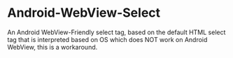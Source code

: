 # Android-WebView-Select
 An Android WebView-Friendly select tag, based on the default HTML select tag that is interpreted based on OS which does NOT work on Android WebView, this is a workaround.
